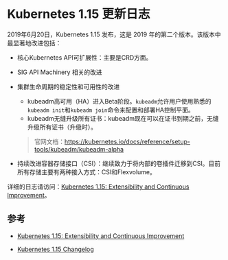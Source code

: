 # Kubernetes 1.15 更新日志

2019年6月20日，Kubernetes 1.15 发布，这是 2019 年的第二个版本。该版本中最显著地改进包括：

- 核心Kubernetes API可扩展性：主要是CRD方面。
- SIG API Machinery 相关的改进
- 集群生命周期的稳定性和可用性的改进
  - kubeadm高可用（HA）进入Beta阶段。`kubeadm`允许用户使用熟悉的`kubeadm init`和`kubeadm join`命令来配置和部署HA控制平面。
  - kubeadm无缝升级所有证书：kubeadm现在可以在证书到期之前，无缝升级所有证书（升级时）。
  > 官网文档：https://kubernetes.io/docs/reference/setup-tools/kubeadm/kubeadm-alpha

- 持续改进容器存储接口（CSI）：继续致力于将内部的卷插件迁移到CSI。目前所有存储主要有两种接入方式：CSI和Flexvolume。


详细的日志请访问：[Kubernetes 1.15: Extensibility and Continuous Improvement](https://kubernetes.io/blog/2019/06/19/kubernetes-1-15-release-announcement/)。

## 参考

- [Kubernetes 1.15: Extensibility and Continuous Improvement](https://kubernetes.io/blog/2019/06/19/kubernetes-1-15-release-announcement/)

- [Kubernetes 1.15 Changelog](https://github.com/kubernetes/kubernetes/blob/master/CHANGELOG-1.15.md)

